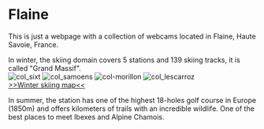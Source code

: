 # Flaine
This is just a webpage with a collection of webcams located in Flaine, Haute Savoie, France.  

In winter, the skiing domain covers 5 stations and 139 skiing tracks, it is called "Grand Massif".  
![col_sixt](https://user-images.githubusercontent.com/29441651/161623067-3505e0f9-a33f-4891-87de-12602b422aed.png)
![col_samoens](https://user-images.githubusercontent.com/29441651/161623071-7f2aca10-9c9d-416f-89ce-36e7655ae879.png)
![col-morillon](https://user-images.githubusercontent.com/29441651/161623072-e928c9ca-f8f9-462c-820f-f7f4a5e04eb2.png)
![col_lescarroz](https://user-images.githubusercontent.com/29441651/161623074-744b0b12-7799-483b-8f3c-706f1ef55090.png)  
[>>Winter skiing map<<](https://grandmassif.2dmap.skitudeservices.com)

In summer, the station has one of the highest 18-holes golf course in Europe (1850m) and offers kilometers of trails with an incredible wildlife. One of the best places to meet Ibexes and Alpine Chamois.
